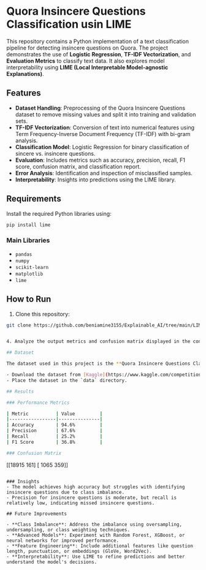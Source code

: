 # Quora Insincere Questions Classification usin LIME

This repository contains a Python implementation of a text classification pipeline for detecting insincere questions on Quora. The project demonstrates the use of **Logistic Regression**, **TF-IDF Vectorization**, and **Evaluation Metrics** to classify text data. It also explores model interpretability using **LIME (Local Interpretable Model-agnostic Explanations)**.

## Features

- **Dataset Handling**: Preprocessing of the Quora Insincere Questions dataset to remove missing values and split it into training and validation sets.
- **TF-IDF Vectorization**: Conversion of text into numerical features using Term Frequency-Inverse Document Frequency (TF-IDF) with bi-gram analysis.
- **Classification Model**: Logistic Regression for binary classification of sincere vs. insincere questions.
- **Evaluation**: Includes metrics such as accuracy, precision, recall, F1 score, confusion matrix, and classification report.
- **Error Analysis**: Identification and inspection of misclassified samples.
- **Interpretability**: Insights into predictions using the LIME library.

## Requirements

Install the required Python libraries using:

```bash
pip install lime
```

### Main Libraries

- `pandas`
- `numpy`
- `scikit-learn`
- `matplotlib`
- `lime`

## How to Run

1. Clone this repository:

```bash
git clone https://github.com/beniamine3155/Explainable_AI/tree/main/LIME


4. Analyze the output metrics and confusion matrix displayed in the console.

## Dataset

The dataset used in this project is the **Quora Insincere Questions Classification** dataset. Ensure you have the `train.csv` file in the `data` folder.

- Download the dataset from [Kaggle](https://www.kaggle.com/competitions/quora-insincere-questions-classification/data).
- Place the dataset in the `data` directory.

## Results

### Performance Metrics

| Metric          | Value         |
|-----------------|---------------|
| Accuracy        | 94.6%         |
| Precision       | 67.6%         |
| Recall          | 25.2%         |
| F1 Score        | 36.8%         |

### Confusion Matrix

```

[[18915   161]
 [ 1065   359]]

```

### Insights
- The model achieves high accuracy but struggles with identifying insincere questions due to class imbalance.
- Precision for insincere questions is moderate, but recall is relatively low, indicating missed insincere questions.

## Future Improvements

- **Class Imbalance**: Address the imbalance using oversampling, undersampling, or class weighting techniques.
- **Advanced Models**: Experiment with Random Forest, XGBoost, or neural networks for improved performance.
- **Feature Engineering**: Include additional features like question length, punctuation, or embeddings (GloVe, Word2Vec).
- **Interpretability**: Use LIME to refine predictions and better understand the model's decisions.


```
